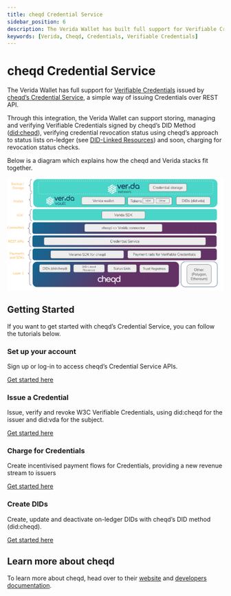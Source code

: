 ```yaml
---
title: cheqd Credential Service
sidebar_position: 6
description: The Verida Wallet has built full support for Verifiable Credentials issued by cheqd’s Credential Service, a simple way of issuing Credentials over REST API.
keywords: [Verida, Cheqd, Credentials, Verifiable Credentials]
---
```


# cheqd Credential Service

The Verida Wallet has full support for [Verifiable Credentials](./verifiable-credentials.md) issued by [cheqd’s Credential Service](https://docs.cheqd.io/identity/credential-service/get-started), a simple way of issuing Credentials over REST API.

Through this integration, the Verida Wallet can support storing, managing and verifying Verifiable Credentials signed by cheqd’s DID Method ([did:cheqd](https://docs.cheqd.io/identity/architecture/adr-list/adr-001-cheqd-did-method)), verifying credential revocation status using cheqd’s approach to status lists on-ledger (see [DID-Linked Resources](https://docs.cheqd.io/identity/architecture/adr-list/adr-002-did-linked-resources)) and soon, charging for revocation status checks.

Below is a diagram which explains how the cheqd and Verida stacks fit together.

![Verida_X_cheqd_diagram](Verida_X_cheqd_diagram.png)


## Getting Started

If you want to get started with cheqd’s Credential Service, you can follow the tutorials below.

### Set up your account

Sign up or log-in to access cheqd’s Credential Service APIs.

[Get started here](https://docs.cheqd.io/identity/credential-service/set-up-account)

### Issue a Credential

Issue, verify and revoke W3C Verifiable Credentials, using did:cheqd for the issuer and did:vda for the subject.

[Get started here](https://docs.cheqd.io/identity/credential-service/credentials)

### Charge for Credentials

Create incentivised payment flows for Credentials, providing a new revenue stream to issuers

[Get started here](https://docs.cheqd.io/identity/credential-service/payments)

### Create DIDs

Create, update and deactivate on-ledger DIDs with cheqd’s DID method (did:cheqd).

[Get started here](https://docs.cheqd.io/identity/credential-service/dids)

## Learn more about cheqd

To learn more about cheqd, head over to their [website](https://cheqd.io) and [developers documentation](https://docs.cheqd.io/identity/getting-started/readme).
